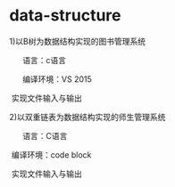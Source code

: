 # data-structure
1)以B树为数据结构实现的图书管理系统

      语言：c语言

      编译环境：VS 2015

​      实现文件输入与输出



2)以双重链表为数据结构实现的师生管理系统

      语言：C语言

​      编译环境：code block

​      实现文件输入与输出

